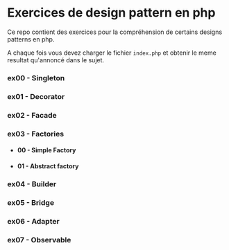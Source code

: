 # Exercices de design pattern en php
Ce repo contient des exercices pour la compréhension de certains designs patterns en php.

A chaque fois vous devez charger le fichier `index.php` et obtenir le meme resultat qu'annoncé dans le sujet.

### ex00 - Singleton
### ex01 - Decorator
### ex02 - Facade
### ex03 - Factories
- #### 00 - Simple Factory
- #### 01 - Abstract factory
### ex04 - Builder
### ex05 - Bridge
### ex06 - Adapter
### ex07 - Observable